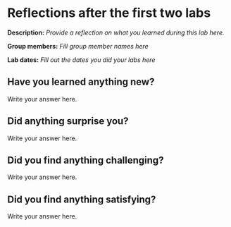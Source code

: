 # Reflections after the first two labs

**Description:** _Provide a reflection on what you learned during this lab here._

**Group members:** _Fill group member names here_

**Lab dates:** _Fill out the dates you did your labs here_

## Have you learned anything new?

Write your answer here. 

## Did anything surprise you?

Write your answer here. 

## Did you find anything challenging?

Write your answer here. 

## Did you find anything satisfying?

Write your answer here.